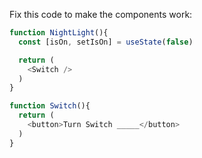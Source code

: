 Fix this code to make the components work:

```js
function NightLight(){
  const [isOn, setIsOn] = useState(false)

  return (
    <Switch />
  )
}

function Switch(){
  return (
    <button>Turn Switch _____</button>
  )
}
```
